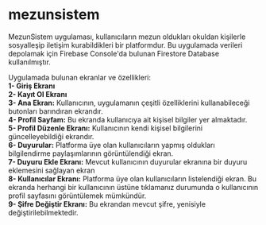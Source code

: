 # mezunsistem

MezunSistem uygulaması, kullanıcıların mezun oldukları okuldan kişilerle sosyalleşip iletişim kurabildikleri bir platformdur.
Bu uygulamada verileri depolamak için Firebase Console'da bulunan Firestore Database kullanılmıştır.

Uygulamada bulunan ekranlar ve özellikleri:  
**1- Giriş Ekranı**  
**2- Kayıt Ol Ekranı**  
**3- Ana Ekran:** Kullanıcının, uygulamanın çeşitli özelliklerini kullanabileceği butonları barındıran ekrandır.  
**4- Profil Sayfam:** Bu ekranda kullanıcıya ait kişisel bilgiler yer almaktadır.  
**5- Profil Düzenle Ekranı:** Kullanıcının kendi kişisel bilgilerini güncelleyebildiği ekrandır.  
**6- Duyurular:** Platforma üye olan kullanıcıların yapmış oldukları bilgilendirme paylaşımlarının görüntülendiği ekran.  
**7- Duyuru Ekle Ekranı:** Mevcut kullanıcının duyurular ekranına bir duyuru eklemesini sağlayan ekran  
**8- Kullanıcılar Ekranı:** Platforma üye olan kullanıcıların listelendiği ekran. Bu ekranda herhangi bir kullanıcının üstüne tıklamanız durumunda o kullanıcının profil sayfasını görüntülemek mümkündür.  
**9- Şifre Değiştir Ekranı:** Bu ekrandan mevcut şifre, yenisiyle değiştirilebilmektedir.
